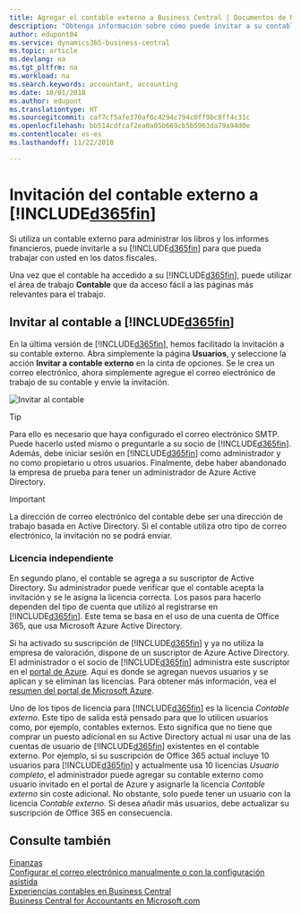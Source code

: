 ```yaml
---
title: Agregar el contable externo a Business Central | Documentos de Microsoft
description: "Obtenga información sobre cómo puede invitar a su contable externo a Business Central."
author: edupont04
ms.service: dynamics365-business-central
ms.topic: article
ms.devlang: na
ms.tgt_pltfrm: na
ms.workload: na
ms.search.keywords: accountant, accounting
ms.date: 10/01/2018
ms.author: edupont
ms.translationtype: HT
ms.sourcegitcommit: caf7cf5afe370af0c4294c794c0ff9bc8ff4c31c
ms.openlocfilehash: bb514cdfcaf2ea0a05b669cb5b5963da79a94d0e
ms.contentlocale: es-es
ms.lasthandoff: 11/22/2018

---
```

# <a name="inviting-your-external-accountant-to-your-included365finincludesd365finmdmd"></a>Invitación del contable externo a [!INCLUDE[d365fin](includes/d365fin_md.md)]
Si utiliza un contable externo para administrar los libros y los informes financieros, puede invitarle a su [!INCLUDE[d365fin](includes/d365fin_md.md)] para que pueda trabajar con usted en los datos fiscales.

Una vez que el contable ha accedido a su [!INCLUDE[d365fin](includes/d365fin_md.md)], puede utilizar el área de trabajo **Contable** que da acceso fácil a las páginas más relevantes para el trabajo.  

## <a name="invite-your-accountant-to-your-included365finincludesd365finmdmd"></a>Invitar al contable a [!INCLUDE[d365fin](includes/d365fin_md.md)]
En la última versión de [!INCLUDE[d365fin](includes/d365fin_md.md)], hemos facilitado la invitación a su contable externo. Abra simplemente la página **Usuarios**, y seleccione la acción **Invitar a contable externo** en la cinta de opciones. Se le crea un correo electrónico, ahora simplemente agregue el correo electrónico de trabajo de su contable y envíe la invitación.  

![Invitar al contable](./media/finance-invite-accountant/invite-accountant.png)

> [!TIP]  
>  Para ello es necesario que haya configurado el correo electrónico SMTP. Puede hacerlo usted mismo o preguntarle a su socio de [!INCLUDE[d365fin](includes/d365fin_md.md)]. Además, debe iniciar sesión en [!INCLUDE[d365fin](includes/d365fin_md.md)] como administrador y no como propietario u otros usuarios. Finalmente, debe haber abandonado la empresa de prueba para tener un administrador de Azure Active Directory.  

> [!IMPORTANT]  
>  La dirección de correo electrónico del contable debe ser una dirección de trabajo basada en Active Directory. Si el contable utiliza otro tipo de correo electrónico, la invitación no se podrá enviar.  

### <a name="separate-license"></a>Licencia independiente
En segundo plano, el contable se agrega a su suscriptor de Active Directory. Su administrador puede verificar que el contable acepta la invitación y se le asigna la licencia correcta. Los pasos para hacerlo dependen del tipo de cuenta que utilizó al registrarse en [!INCLUDE[d365fin](includes/d365fin_md.md)]. Este tema se basa en el uso de una cuenta de Office 365, que usa Microsoft Azure Active Directory.  

Si ha activado su suscripción de [!INCLUDE[d365fin](includes/d365fin_md.md)] y ya no utiliza la empresa de valoración, dispone de un suscriptor de Azure Active Directory. El administrador o el socio de [!INCLUDE[d365fin](includes/d365fin_md.md)] administra este suscriptor en el [portal de Azure](https://portal.azure.com). Aquí es donde se agregan nuevos usuarios y se aplican y se eliminan las licencias. Para obtener más información, vea el [resumen del portal de Microsoft Azure](https://docs.microsoft.com/en-us/azure/azure-portal-overview).  

Uno de los tipos de licencia para [!INCLUDE[d365fin](includes/d365fin_md.md)] es la licencia *Contable externo*. Este tipo de salida está pensado para que lo utilicen usuarios como, por ejemplo, contables externos. Esto significa que no tiene que comprar un puesto adicional en su Active Directory actual ni usar una de las cuentas de usuario de [!INCLUDE[d365fin](includes/d365fin_md.md)] existentes en el contable externo. Por ejemplo, si su suscripción de Office 365 actual incluye 10 usuarios para [!INCLUDE[d365fin](includes/d365fin_md.md)] y actualmente usa 10 licencias *Usuario completo*, el administrador puede agregar su contable externo como usuario invitado en el portal de Azure y asignarle la licencia *Contable externo* sin coste adicional. No obstante, solo puede tener un usuario con la licencia *Contable externo*. Si desea añadir más usuarios, debe actualizar su suscripción de Office 365 en consecuencia.  

## <a name="see-also"></a>Consulte también
[Finanzas](finance.md)  
[Configurar el correo electrónico manualmente o con la configuración asistida](admin-how-setup-email.md)  
[Experiencias contables en Business Central](finance-accounting.md)  
[Business Central for Accountants en Microsoft.com](https://www.microsoft.com/en-us/dynamics365/financial-insights-for-accountants)  


